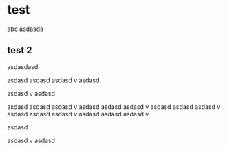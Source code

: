 # test
abc
asdasds

## test 2
asdasdasd

asdasd
asdasd
asdasd
v
asdasd

asdasd
v
asdasd


asdasd
asdasd
asdasd
v
asdasd
asdasd
asdasd
v
asdasd
asdasd
asdasd
v
asdasd
asdasd
asdasd
v
asdasd
asdasd
asdasd
v

asdasd

asdasd
v
asdasd

